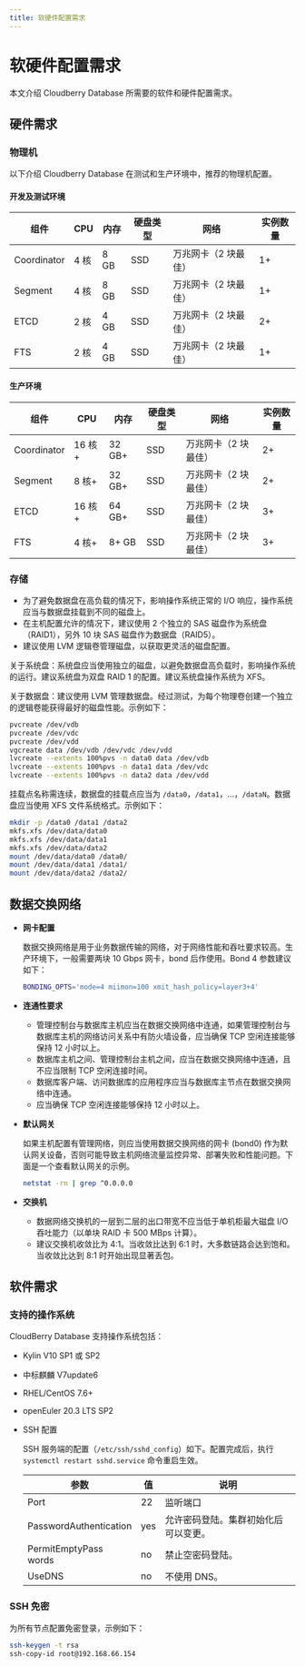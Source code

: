 ```yaml
---
title: 软硬件配置需求
---
```


# 软硬件配置需求

本文介绍 Cloudberry Database 所需要的软件和硬件配置需求。

## 硬件需求

### 物理机

以下介绍 Cloudberry Database 在测试和生产环境中，推荐的物理机配置。

#### 开发及测试环境

| 组件    | CPU  | 内存 | 硬盘类型 | 网络                 | 实例数量 |
| ------- | ---- | ---- | -------- | -------------------- | -------- |
| Coordinator  | 4 核 | 8 GB | SSD      | 万兆网卡（2 块最佳） | 1+       |
| Segment | 4 核 | 8 GB | SSD      | 万兆网卡（2 块最佳） | 1+       |
| ETCD    | 2 核 | 4 GB | SSD      | 万兆网卡（2 块最佳） | 2+       |
| FTS     | 2 核 | 4 GB | SSD      | 万兆网卡（2 块最佳） | 1+       |

#### 生产环境

| 组件    | CPU    | 内存   | 硬盘类型 | 网络                 | 实例数量 |
| ------- | ------ | ------ | -------- | -------------------- | -------- |
| Coordinator  | 16 核+ | 32 GB+ | SSD      | 万兆网卡（2 块最佳） | 2+       |
| Segment | 8 核+  | 32 GB+ | SSD      | 万兆网卡（2 块最佳） | 2+       |
| ETCD    | 16 核+ | 64 GB+ | SSD      | 万兆网卡（2 块最佳） | 3+       |
| FTS     | 4 核+  | 8+ GB   | SSD      | 万兆网卡（2 块最佳） | 3+       |

### 存储

- 为了避免数据盘在高负载的情况下，影响操作系统正常的 I/O 响应，操作系统应当与数据盘挂载到不同的磁盘上。
- 在主机配置允许的情况下，建议使用 2 个独立的 SAS 磁盘作为系统盘（RAID1），另外 10 块 SAS 磁盘作为数据盘（RAID5）。 
- 建议使用 LVM 逻辑卷管理磁盘，以获取更灵活的磁盘配置。

关于系统盘：系统盘应当使用独立的磁盘，以避免数据盘高负载时，影响操作系统的运行。建议系统盘为双盘 RAID 1 的配置。建议系统盘操作系统为 XFS。

关于数据盘：建议使用 LVM 管理数据盘。经过测试，为每个物理卷创建一个独立的逻辑卷能获得最好的磁盘性能。示例如下：

```bash
pvcreate /dev/vdb
pvcreate /dev/vdc
pvcreate /dev/vdd
vgcreate data /dev/vdb /dev/vdc /dev/vdd
lvcreate --extents 100%pvs -n data0 data /dev/vdb
lvcreate --extents 100%pvs -n data1 data /dev/vdc
lvcreate --extents 100%pvs -n data2 data /dev/vdd 
```

挂载点名称需连续，数据盘的挂载点应当为 `/data0`，`/data1`，...，`/dataN`。数据盘应当使用 XFS 文件系统格式。示例如下：

```bash
mkdir -p /data0 /data1 /data2
mkfs.xfs /dev/data/data0
mkfs.xfs /dev/data/data1
mkfs.xfs /dev/data/data2
mount /dev/data/data0 /data0/
mount /dev/data/data1 /data1/
mount /dev/data/data2 /data2/ 
```

## 数据交换网络

- **网卡配置**

    数据交换网络是用于业务数据传输的网络，对于网络性能和吞吐要求较高。生产环境下，一般需要两块 10 Gbps 网卡，bond 后作使用。Bond 4 参数建议如下：

    ```bash
    BONDING_OPTS='mode=4 miimon=100 xmit_hash_policy=layer3+4'
    ```

- **连通性要求**

    - 管理控制台与数据库主机应当在数据交换网络中连通，如果管理控制台与数据库主机的网络访问关系中有防火墙设备，应当确保 TCP 空闲连接能够保持 12 小时以上。
    - 数据库主机之间、管理控制台主机之间，应当在数据交换网络中连通，且不应当限制 TCP 空闲连接时间。
    - 数据库客户端、访问数据库的应用程序应当与数据库主节点在数据交换网络中连通。
    -  应当确保 TCP 空闲连接能够保持 12 小时以上。

- **默认网关**

    如果主机配置有管理网络，则应当使用数据交换网络的网卡 (bond0) 作为默认网关设备，否则可能导致主机网络流量监控异常、部署失败和性能问题。下面是一个查看默认网关的示例。

    ```bash
    netstat -rn | grep ^0.0.0.0
    ```

- **交换机**

    - 数据网络交换机的一层到二层的出口带宽不应当低于单机柜最大磁盘 I/O 吞吐能力（以单块 RAID 卡 500 MBps 计算）。
    - 建议交换机收敛比为 4:1。当收敛比达到 6:1 时，大多数链路会达到饱和。当收敛比达到 8:1 时开始出现显著丢包。 

## 软件需求

### 支持的操作系统

CloudBerry Database 支持操作系统包括：

- Kylin V10 SP1 或 SP2
- 中标麒麟 V7update6
- RHEL/CentOS 7.6+
- openEuler 20.3 LTS SP2
- SSH 配置

    SSH 服务端的配置（`/etc/ssh/sshd_config`）如下。配置完成后，执行 `systemctl restart sshd.service` 命令重启生效。

    | 参数                   | 值   | 说明             |
    | ---------------------- | ---- | ---------------- |
    | Port                   | 22   | 监听端口         |
    | PasswordAuthentication | yes  | 允许密码登陆。集群初始化后可以变更。   |
    | PermitEmptyPass words  | no   | 禁止空密码登陆。 |
    | UseDNS                 | no   | 不使用 DNS。     |

### SSH 免密

为所有节点配置免密登录，示例如下：

```bash
ssh-keygen -t rsa
ssh-copy-id root@192.168.66.154 
```
